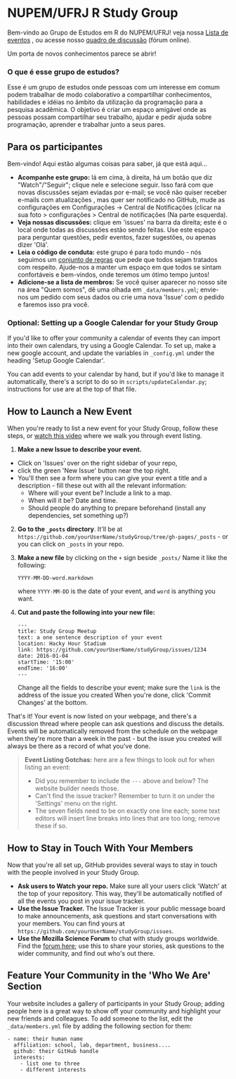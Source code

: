 NUPEM/UFRJ R Study Group
=======================

Bem-vindo ao Grupo de Estudos em R do NUPEM/UFRJ! veja nossa [Lista de eventos](http://gabano.github.io/studyGroup/) , ou acesse nosso [quadro de discussão](https://github.com/gabano/studyGroup/issues) (fórum online).

Um porta de novos conhecimentos parece se abrir!
### O que é esse grupo de estudos?
Esse é um grupo de estudos onde pessoas com um interesse em comum podem trabalhar de modo colaborativo a compartilhar conhecimentos, habilidades e idéias no âmbito da utilização da programação para a pesquisa acadêmica. O objetivo é criar um espaço amigável onde as pessoas possam compartilhar seu trabalho, ajudar e pedir ajuda sobre programação, aprender e trabalhar junto a seus pares.


## Para os participantes
Bem-vindo! Aqui estão algumas coisas para saber, já que está aqui...

 - **Acompanhe este grupo:** lá em cima, à direita, há um botão que diz "Watch"/"Seguir"; clique nele e selecione seguir. Isso fará com que novas discussões sejam eviadas por e-mail; se você não quiser receber e-mails com atualizações , mas quer ser notificado no GitHub, mude as configurações em Configurações -> Central de Notificações (clicar na sua foto > configurações > Central de notificações (Na parte esquerda).
 - **Veja nossas discussões:** clique em 'issues' na barra da direita; este é o local onde todas as discussões estão sendo feitas. Use este espaço para perguntar questões, pedir eventos, fazer sugestões, ou apenas dizer 'Olá'.
 - **Leia o código de conduta:** este grupo é para todo mundo - nós seguimos um [conjunto de regras](https://www.mozillascience.org/code-of-conduct/) que pede que todos sejam tratados com respeito. Ajude-nos a manter um espaço em que todos se sintam confortáveis e bem-vindos, onde teremos um ótimo tempo juntos!
 - **Adicione-se a lista de membros:** Se você quiser aparecer no nosso site na área "Quem somos", dê uma olhada em `_data/members.yml`; envie-nos um pedido com seus dados ou crie uma nova 'Issue' com o pedido e faremos isso pra você.



### Optional: Setting up a Google Calendar for your Study Group

If you'd like to offer your community a calendar of events they can import into their own calendars, try using a Google Calendar. To set up, make a new google account, and update the variables in `_config.yml` under the heading 'Setup Google Calendar'.

You can add events to your calendar by hand, but if you'd like to manage it automatically, there's a script to do so in `scripts/updateCalendar.py`; instructions for use are at the top of that file.

## How to Launch a New Event

When you're ready to list a new event for your Study Group, follow these steps, or [watch this video](https://youtu.be/abglQgEIccw) where we walk you through event listing.

 1. **Make a new Issue to describe your event.** 
   - Click on 'Issues' over on the right sidebar of your repo, 
   - click the green 'New Issue' button near the top right. 
   - You'll then see a form where you can give your event a title and a description - fill these out with all the relevant information:
     - Where will your event be? Include a link to a map.
     - When will it be? Date and time.
     - Should people do anything to prepare beforehand (install any dependencies, set something up?)
 2. **Go to the `_posts` directory**. It'll be at `https://github.com/yourUserName/studyGroup/tree/gh-pages/_posts` - or you can click on `_posts` in your repo.
 3. **Make a new file** by clicking on the `+` sign beside `_posts/` Name it like the following:

    ```
    YYYY-MM-DD-word.markdown
    ```

    where `YYYY-MM-DD` is the date of your event, and `word` is anything you want.
 4. **Cut and paste the following into your new file:**

    ```
    ---
    title: Study Group Meetup
    text: a one sentence description of your event
    location: Hacky Hour Stadium
    link: https://github.com/yourUserName/studyGroup/issues/1234
    date: 2016-01-04
    startTime: '15:00'
    endTime: '16:00'
    ---
    ```

    Change all the fields to describe your event; make sure the `link` is the address of the issue you created When you're done, click 'Commit Changes' at the bottom.

That's it! Your event is now listed on your webpage, and there's a discussion thread where people can ask questions and discuss the details. Events will be automatically removed from the schedule on the webpage when they're more than a week in the past - but the issue you created will always be there as a record of what you've done.

> **Event Listing Gotchas:** here are a few things to look out for when listing an event:
>  - Did you remember to include the `---` above and below? The website builder needs those.
>  - Can't find the issue tracker? Remember to turn it on under the 'Settings' menu on the right.
>  - The seven fields need to be on exactly one line each; some text editors will insert line breaks into lines that are too long; remove these if so.

## How to Stay in Touch With Your Members

Now that you're all set up, GitHub provides several ways to stay in touch with the people involved in your Study Group.

  - **Ask users to Watch your repo.** Make sure all your users click 'Watch' at the top of your repository. This way, they'll be automatically notified of all the events you post in your issue tracker. 
  - **Use the Issue Tracker.** The Issue Tracker is your public message board to make announcements, ask questions and start conversations with your members. You can find yours at `https://github.com/yourUserName/studyGroup/issues`.
  - **Use the Mozilla Science Forum** to chat with study groups worldwide. Find the [forum here](https://forum.mozillascience.org/category/events/study-groups); use this to share your stories, ask questions to the wider community, and find out who's out there.

## Feature Your Community in the 'Who We Are' Section

Your website includes a gallery of participants in your Study Group; adding people here is a great way to show off your community and highlight your new friends and colleagues. To add someone to the list, edit the `_data/members.yml` file by adding the following section for them:

```
- name: their human name
  affiliation: school, lab, department, business....
  github: their GitHub handle
  interests:
    - list one to three
    - different interests
```
